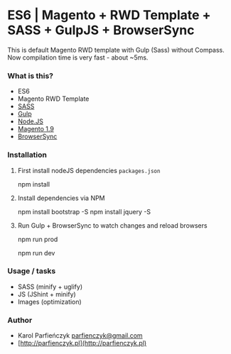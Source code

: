 # ES6 | Magento + RWD Template + SASS + GulpJS + BrowserSync #

This is default Magento RWD template with Gulp (Sass) without Compass.
Now compilation time is very fast - about ~5ms.  


### What is this? ###

* ES6
* Magento RWD Template  
* [SASS](http://sass-lang.com/)
* [Gulp](http://gulpjs.com/)
* [Node.JS](https://nodejs.org/)
* [Magento 1.9](http://magento.com/)
* [BrowserSync](http://browsersync.io/)

### Installation ###

1) First install nodeJS dependencies `packages.json`

	npm install

2) Install dependencies via NPM

    npm install bootstrap -S
	npm install jquery -S

3) Run Gulp + BrowserSync to watch changes and reload browsers

    npm run prod 
    
    npm run dev

### Usage / tasks ###

* SASS (minify + uglify)
* JS (JShint + minify)
* Images (optimization)



### Author ###

* Karol Parfieńczyk <parfienczyk@gmail.com>
* [http://parfienczyk.pl](http://parfienczyk.pl)
